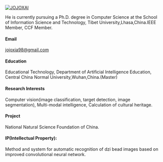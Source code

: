 

[![JOJOXAI](https://img.shields.io/badge/jojoxai-github-blue?logo=github)](https://github.com/JOJOXAI)

He is currently pursuing a Ph.D. degree in Computer Science at the School of Information Science and Technology, Tibet University,Lhasa,China.IEEE Member, CCF Member.
#### Email
jojoxia98@gmail.com

#### Education
Educational Technology, Department of Artificial Intelligence Education, Central China Normal University,Wuhan,China.(Master)


#### Research Interests
Computer vision(image classification, target detection, image segmentation), Multi-modal intelligence, Calculation of cultural heritage.


#### Project
National Natural Science Foundation of China.

#### IP(Intellectual Property):
Method and system for automatic recognition of dzi bead images based on improved convolutional neural network.

